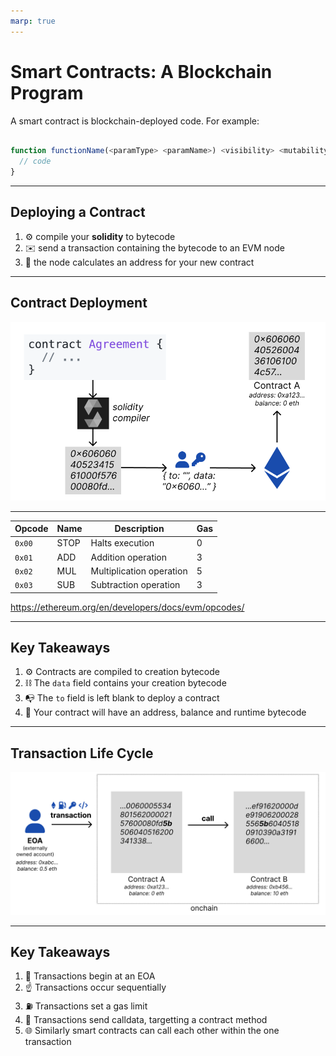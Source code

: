 ```yaml
---
marp: true
---
```


# Smart Contracts: A Blockchain Program

A smart contract is blockchain-deployed code. For example:

```js

function functionName(<paramType> <paramName>) <visibility> <mutability> returns(<returnType>) {
  // code
}

```

---

## Deploying a Contract

1. ⚙️ compile your **solidity** to bytecode
2. ✉️ send a transaction containing the bytecode to an EVM node
3. 🏡 the node calculates an address for your new contract

---

## Contract Deployment

![deployment](imgs/contract-deployment.png)

---

| Opcode | Name | Description              | Gas |
| ------ | ---- | ------------------------ | --- |
| `0x00` | STOP | Halts execution          | 0   |
| `0x01` | ADD  | Addition operation       | 3   |
| `0x02` | MUL  | Multiplication operation | 5   |
| `0x03` | SUB  | Subtraction operation    | 3   |

https://ethereum.org/en/developers/docs/evm/opcodes/

---

## Key Takeaways

1. ⚙️ Contracts are compiled to creation bytecode
2. ⛓ The `data` field contains your creation bytecode
3. 📭 The `to` field is left blank to deploy a contract
4. 🏡 Your contract will have an address, balance and runtime bytecode

---

## Transaction Life Cycle

![communication](imgs/contract-communication.png)

---

## Key Takeaways

1. 🥾 Transactions begin at an EOA
2. ☝️ Transactions occur sequentially
3. ⛽️ Transactions set a gas limit
4. 🎯 Transactions send calldata, targetting a contract method
5. 🌐 Similarly smart contracts can call each other within the one transaction
